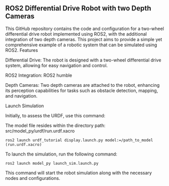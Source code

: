 ## ROS2 Differential Drive Robot with two Depth Cameras


This GitHub repository contains the code and configuration for a two-wheel differential drive robot implemented using ROS2, with the additional integration of two depth cameras. This project aims to provide a simple yet comprehensive example of a robotic system that can be simulated using ROS2.
Features

Differential Drive: The robot is designed with a two-wheel differential drive system, allowing for easy navigation and control.
    
ROS2 Integration: ROS2 humble

Depth Cameras: Two depth cameras are attached to the robot, enhancing its perception capabilities for tasks such as obstacle detection, mapping, and navigation.

Launch Simulation


Initially, to assess the URDF, use this command:

The model file resides within the directory path: src/model_py/urdf/run.urdf.xacro

    ros2 launch urdf_tutorial display.launch.py model:=/path_to_model (run.urdf.xacro)


To launch the simulation, run the following command:

    ros2 launch model_py launch_sim.launch.py

This command will start the robot simulation along with the necessary nodes and configurations.
